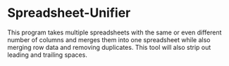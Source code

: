 # Spreadsheet-Unifier
This program takes multiple spreadsheets with the same or even different number of columns and merges them into one spreadsheet while also merging row data and removing duplicates. This tool will also strip out leading and trailing spaces.
